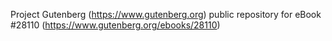 Project Gutenberg (https://www.gutenberg.org) public repository for eBook #28110 (https://www.gutenberg.org/ebooks/28110)
